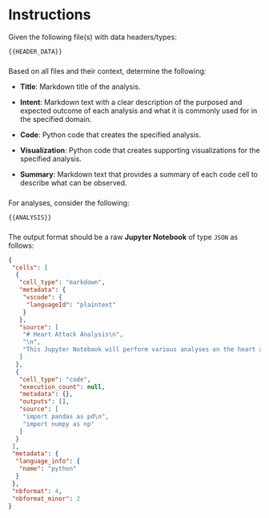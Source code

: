 # Instructions

Given the following file(s) with data headers/types:

`{{HEADER_DATA}}`

###

Based on all files and their context, determine the following:

* **Title**: Markdown title of the analysis.

* **Intent**: Markdown text with a clear description of the purposed and expected outcome of each analysis and what it is commonly used for in the specified domain.

* **Code**: Python code that creates the specified analysis.

* **Visualization**: Python code that creates supporting visualizations for the specified analysis.

* **Summary**: Markdown text that provides a summary of each code cell to describe what can be observed.

###

For analyses, consider the following:

`{{ANALYSIS}}`

###

The output format should be a raw **Jupyter Notebook** of type `JSON` as follows:

```json
{
 "cells": [
  {
   "cell_type": "markdown",
   "metadata": {
    "vscode": {
     "languageId": "plaintext"
    }
   },
   "source": [
    "# Heart Attack Analysis\n",
    "\n",
    "This Jupyter Notebook will perform various analyses on the heart attack dataset, including descriptive statistics..."
   ]
  },
  {
   "cell_type": "code",
   "execution_count": null,
   "metadata": {},
   "outputs": [],
   "source": [
    "import pandas as pd\n",
    "import numpy as np"
   ]
  }
 ],
 "metadata": {
  "language_info": {
   "name": "python"
  }
 },
 "nbformat": 4,
 "nbformat_minor": 2
}

```